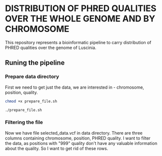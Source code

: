 # DISTRIBUTION OF PHRED QUALITIES OVER THE WHOLE GENOME AND BY CHROMOSOME
This repository represents a bioinformatic pipeline to carry distribution of PHRED qualities over the genome of Luscinia.


## Runing the pipeline
### Prepare data directory
First we need to get just the data, we are interested in - chromosome, position, quality.

```bash
chmod +x prepare_file.sh

./prepare_file.sh
```
### Filtering the file
Now we have file selected_data.vcf in data directory. There are three columns containing chromosome, position, PHRED quality.
I want to filter the data, as positions with "999" quality don't have any valuable information about the quality. So I want
to get rid of these rows.
